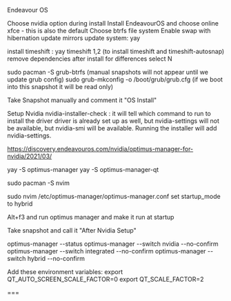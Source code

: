Endeavour OS

Choose nvidia option during install
Install EndeavourOS and choose online xfce - this is also the default
Choose btrfs file system
Enable swap with hibernation
update mirrors
update system: yay

install timeshift : yay timeshift
1,2 (to install timeshift and timeshift-autosnap)
remove dependencies after install
for differences select N

sudo pacman -S grub-btrfs (manual snapshots will not appear until we update grub config)
sudo grub-mkconfig -o /boot/grub/grub.cfg (if we boot into this snapshot it will be read only)

Take Snapshot manually and comment it "OS Install"

Setup Nvidia
nvidia-installer-check : it will tell which command to run to install the driver
driver is already set up as well, but nvidia-settings will not be available, but nvidia-smi will be available. Running the installer will add nvidia-settings.

https://discovery.endeavouros.com/nvidia/optimus-manager-for-nvidia/2021/03/

yay -S optimus-manager
yay -S optimus-manager-qt

sudo pacman -S nvim

sudo nvim /etc/optimus-manager/optimus-manager.conf
set startup_mode to hybrid

Alt+f3 and run optimus manager and make it run at startup

Take snapshot and call it "After Nvidia Setup"

optimus-manager --status
optimus-manager --switch nvidia --no-confirm
optimus-manager --switch integrated --no-confirm
optimus-manager --switch hybrid --no-confirm

Add these environment variables:
export QT_AUTO_SCREEN_SCALE_FACTOR=0
export QT_SCALE_FACTOR=2

===
